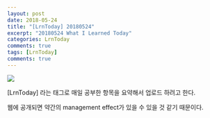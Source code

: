 ```yaml
---
layout: post
date: 2018-05-24
title: "[LrnToday] 20180524"
excerpt: "20180524 What I Learned Today"
categories: LrnToday
comments: true
tags: [LrnToday]
comments: true
---
```






<img src="https://i.pinimg.com/564x/83/00/6a/83006af8cc84264ca7acd3f496b32614.jpg">



[LrnToday] 라는 태그로 매일 공부한 항목을 요약해서 업로드 하려고 한다.

웹에 공개되면 약간의 management effect가 있을 수 있을 것 같기 때문이다.



